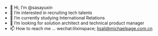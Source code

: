 - 👋 Hi, I’m @sasayuxin
- 👀 I’m interested in recruiting tech talents 
- 🌱 I’m currently studying International Relations 
- 💞️ I’m looking for solution architect and technical product manager 
- 📫 How to reach me ... wechat:lilxinspace; lisali@michaelpage.com.cn

<!---
sasayuxin/sasayuxin is a ✨ special ✨ repository because its `README.md` (this file) appears on your GitHub profile.
You can click the Preview link to take a look at your changes.
--->
